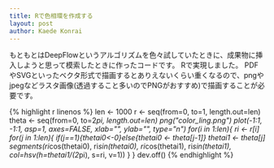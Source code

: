 ```yaml
---
title: Rで色相環を作成する
layout: post
author: Kaede Konrai
---
```


もともとはDeepFlowというアルゴリズムを色々試していたときに、成果物に挿入しようと思って模索したときに作ったコードです。
Rで実現しました。
PDFやSVGといったベクタ形式で描画するとありえないくらい重くなるので、pngやjpegなどラスタ画像(透過すること多いのでPNGがおすすめ)で描画することが必要です。

{% highlight r linenos %}
len <- 1000
r <- seq(from=0, to=1, length.out=len)
theta <- seq(from=0, to=2*pi, length.out=len)
png("color_ling.png")
plot(-1:1, -1:1, asp=1, axes=FALSE, xlab="", ylab="", type="n")
for(i in 1:len){
    ri <- r[i]
    for(j in 1:len){
        if(j==1){thetai0<-0}else{thetai0 <- theta[j-1]}
        thetai1 <- theta[j]
        segments(ri*cos(thetai0), ri*sin(thetai0), ri*cos(thetai1), ri*sin(thetai1), col=hsv(h=thetai1/(2*pi), s=ri, v=1))
    }
}
dev.off()
{% endhighlight %}
